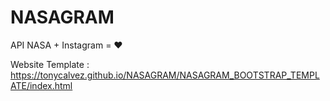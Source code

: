 # NASAGRAM
API NASA + Instagram = ❤️

Website Template : https://tonycalvez.github.io/NASAGRAM/NASAGRAM_BOOTSTRAP_TEMPLATE/index.html
